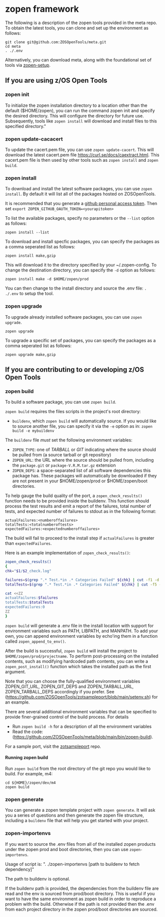 # zopen framework 

The following is a description of the zopen tools provided in the meta repo. To obtain the latest tools, you can clone and set up the environment as follows:

```
git clone git@github.com:ZOSOpenTools/meta.git
cd meta
. ./.env
```

Alternatively, you can download meta, along with the foundational set of tools via [zopen-setup](https://github.com/ZOSOpenTools/meta/releases/tag/v1.0.0#Running%20zopen-setup).

## If you are using z/OS Open Tools

### zopen init

To initialize the zopen installation directory to a location other than the default ($HOME/zopen), you can run the command zopen init and specify the desired directory. This will configure the directory for future use. Subsequently, tools like `zopen install` will download and install files to this specified directory."

### zopen update-cacacert

To update the cacert.pem file, you can use `zopen update-cacert`. This will download the latest cacert.pem file https://curl.se/docs/caextract.html. This cacert.pem file is then used by other tools such as `zopen install` and `zopen build`.

### zopen install

To download and install the latest software packages, you can use `zopen install`. By default it will list all of the packages hosted on ZOSOpenTools.

It is recommended that you generate a [github personal access token](https://docs.github.com/en/authentication/keeping-your-account-and-data-secure/creating-a-personal-access-token).
Then set `export ZOPEN_GITHUB_OAUTH_TOKEN=<yourapitoken>`

To list the available packages, specify no parameters or the `--list` option as follows:
```
zopen install --list
```

To download and install specfic packages, you can specify the packages as a comma seperated list as follows:
```
zopen install make,gzip
```

This will download it to the directory specified by your ~/.zopen-config. To change the destination directory, you can specify the `-d` option as follows:

```
zopen install make -d $HOME/zopen/prod
```

You can then change to the install directory and source the .env file: `. ./.env` to setup the tool.

### zopen upgrade

To upgrade already installed software packages, you can use `zopen upgrade`.

```
zopen upgrade
```

To upgrade a specific set of packages, you can specify the packages as a comma seperated list as follows:
```
zopen upgrade make,gzip
```

## If you are contributing to or developing z/OS Open Tools

### zopen build

To build a software package, you can use `zopen build`.

`zopen build` requires the files scripts in the project's root directory:
- `buildenv`, which `zopen build` will automatically source.  If you would like to source another file, you can specify it via the `-e` option as in: `zopen build -e mybuildenv`

The `buildenv` file _must_ set the following environment variables:
- `ZOPEN_TYPE`: one of _TARBALL_ or _GIT_ indicating where the source should be pulled from (a source tarball or git repository)
- `ZOPEN_URL`: the URL where the source should be pulled from, including the `package.git` or `package-V.R.M.tar.gz` extension
- `ZOPEN_DEPS`: a space-separated list of all software dependencies this package has. These packages will automatically be downloaded if they are not present in your $HOME/zopen/prod or $HOME/zopen/boot directories.

To help gauge the build quality of the port, a `zopen_check_results()` function needs to be provided inside the buildenv. This function should process
the test results and emit a report of the failures, total number of tests, and expected number of failures to stdout as in the following format: 
```
actualFailures:<numberoffailures>
totalTests:<totalnumberoftests>
expectedFailures:<expectednumberoffailures>
```

The build will fail to proceed to the install step if `actualFailures` is greater than `expectedFailures`.

Here is an example implementation of `zopen_check_results()`:

```bash
zopen_check_results()
{
chk="$1/$2_check.log"

failures=$(grep ".* Test.*in .* Categories Failed" ${chk} | cut -f1 -d' ')
totalTests=$(grep ".* Test.*in .* Categories Failed" ${chk} | cut -f5 -d' ')

cat <<ZZ
actualFailures:$failures
totalTests:$totalTests
expectedFailures:0
ZZ
}
```

`zopen build` will generate a .env file in the install location with support for environment variables such as PATH, LIBPATH, and MANPATH.
To add your own, you can append environment variables by echo'ing them in a function called `zopen_append_to_env()`.

After the build is successful, `zopen build` will install the project to `$HOME/zopen/prod/projectname`. To perform post-processing on the installed contents, such as modifying hardcoded path contents, you can write a `zopen_post_install()` function which takes the installed path as the first argument.

Note that you can choose the fully-qualified environment variables ZOPEN_GIT_URL, ZOPEN_GIT_DEPS and ZOPEN_TARBALL_URL, ZOPEN_TARBALL_DEPS 
accordingly if you prefer. See (https://github.com/ZOSOpenTools/zotsampleport/blob/main/setenv.sh) for an example.

There are several additional environment variables that can be specified to provide finer-grained control of the build process. 
For details
- Run `zopen build -h` for a description of all the environment variables
- Read the code: (https://github.com/ZOSOpenTools/meta/blob/main/bin/zopen-build). 

For a sample port, visit the [zotsampleport](https://github.com/ZOSOpenTools/zotsampleport) repo.

#### Running zopen build

Run `zopen build` from the root directory of the git repo you would like to build.  For example, m4:
```
cd ${HOME}/zopen/dev/m4
zopen build
```

### zopen generate
You can generate a zopen template project with `zopen generate`. It will ask you a series of questions and then generate the zopen file structure, including a `buildenv` file that will help you get started with your project.

### zopen-importenvs
If you want to source the .env files from all of the installed zopen products under the zopen prod and boot directories, then you can use `zopen-importenvs`. 

Usage of script is: ". ./zopen-importenvs [path to buildenv to fetch dependency]"

The path to buildenv is optional.

If the buildenv path is provided, the dependencies from the buildenv file are read and the env is sourced from prod/boot directory. This is useful if you want to have the same environment as zopen build in order to reproduce a problem with the build.
Otherwise if the path is not provided then the .env from each project directory in the zopen prod/boot directories are sourced.
```
